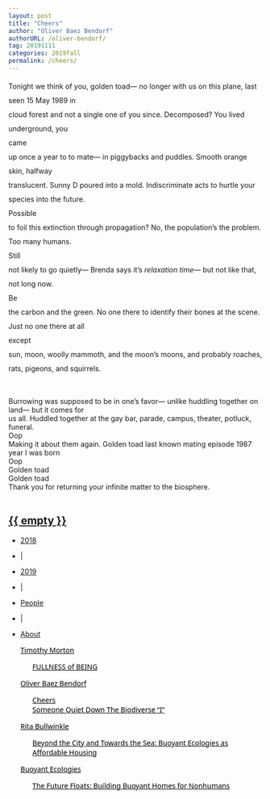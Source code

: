 ```yaml
---
layout: post
title: "Cheers"
author: "Oliver Baez Bendorf"
authorURL: /oliver-bendorf/
tag: 20191111
categories: 2019fall
permalink: /cheers/
---
```


<p style="line-height: 2;">
Tonight we think of you, golden toad— no longer with us on this plane, last seen 15 May 1989 in
<br>
cloud forest and not a single one of you since. Decomposed? You lived underground, you
<br>
came
<br>
up once a year to to mate— in piggybacks and puddles. Smooth orange skin, halfway
<br>
translucent. Sunny D poured into a mold. Indiscriminate acts to hurtle your species into the future.
<br>
Possible
<br>
to foil this extinction through propagation? No, the population’s the problem. Too many humans. 
<br>
Still
<br>
not likely to go quietly— Brenda says it’s <i>relaxation time</i>— but not like that, not long now.
<br>
Be
<br>
the carbon and the green. No one there to identify their bones at the scene. Just no one there at all 
<br>
except
<br>
sun, moon, woolly mammoth, and the moon’s moons, and probably roaches, rats, pigeons, and squirrels.
<br><br>

Burrowing was supposed to be in one’s favor— unlike huddling together on land— but it comes for 
<br>
us all. Huddled together at the gay bar, parade, campus, theater, potluck, funeral.
<br>
Oop
<br>
Making it about them again. Golden toad last known mating episode 1987 year I was born
<br>
Oop
<br>
Golden toad
<br>
Golden toad
<br>
Thank you for returning your infinite matter to the biosphere.
<br><br>
</p>

<!-- End of page -->
<!-- Start of Bottom Footer -->

<nav class="nav justify-content-center" style="box-shadow: 0 2px 2px -2px rgba(0,0,0,0);">
  <div class="nav-container">
    <a href="{{ site.baseurl }}/">
      <h2 class="nav-title">{{ empty }}</h2>
    </a>
    <ul style="position: relative">
      <!-- <li><a href="{{ site.baseurl }}/">Issue</a></li> -->
      <li class="nav-item"><a class="nav-link" href="{{ '/2018-fall' | prepend: site.baseurl }}">2018</a></li>
      <li class="nav-item"><p>|</p></li>
      <li class="nav-item"><a class="nav-link" href="{{ '/2019-fall' | prepend: site.baseurl }}">2019</a></li>
      <li class="nav-item"><p>|</p></li>
      <li class="nav-item"><a class="nav-link" href="{{ '/people' | prepend: site.baseurl }}">People</a></li>
      <li class="nav-item"><p>|</p></li>
      <li class="nav-item"><a class="nav-link" href="{{ '/about' | prepend: site.baseurl }}">About</a></li>
    </ul>
  </div>
</nav>


  <section id="sec4">
    <div class="row">
      <div class="col-md-3">
        <ul>
          <li style="font-family: 'Work Sans','Segoe UI',Helvetica,Arial,sans-serif;list-style-type: none;"><a style="color:#000;" href="{{site.baseurl}}/timothy-morton/">Timothy Morton</a></li>
          <ul>
            <li style="font-family: 'Work Sans','Segoe UI',Helvetica,Arial,sans-serif;list-style-type: none;"><a style="color:#000;" href="{{site.baseurl}}/fullness-of-being/">FULLNESS of BEING</a></li>
          </ul>
        </ul>
      </div>
      <div class="col-md-3">
        <ul>
          <li style="font-family: 'Work Sans','Segoe UI',Helvetica,Arial,sans-serif;list-style-type: none;"><a style="color:#000;" href="{{site.baseurl}}/oliver-bendorf/">Oliver Baez Bendorf</a></li>
          <ul>
            <li style="font-family: 'Work Sans','Segoe UI',Helvetica,Arial,sans-serif;list-style-type: none;"><a style="color:#000;" href="{{site.baseurl}}/cheers/">Cheers</a></li>
            <li style="font-family: 'Work Sans','Segoe UI',Helvetica,Arial,sans-serif;list-style-type: none;"><a style="color:#000;" href="{{site.baseurl}}/someone-quiet-down-the-biodiverse/">Someone Quiet Down The Biodiverse “I”</a></li>
          </ul>
        </ul>
      </div>
        <div class="col-md-3">
        <ul>
          <li style="font-family: 'Work Sans','Segoe UI',Helvetica,Arial,sans-serif;list-style-type: none;"><a style="color:#000;" href="{{site.baseurl}}/oliver-bendorf/">Rita Bullwinkle</a></li>
          <ul>
            <li style="font-family: 'Work Sans','Segoe UI',Helvetica,Arial,sans-serif;list-style-type: none;"><a style="color:#000;" href="{{site.baseurl}}/someone-quiet-down-the-biodiverse/">Beyond the City and Towards the Sea: Buoyant Ecologies as Affordable Housing</a></li>
          </ul>
        </ul>
      </div>
        <div class="col-md-3">
        <ul>
          <li style="font-family: 'Work Sans','Segoe UI',Helvetica,Arial,sans-serif;list-style-type: none;"><a style="color:#000;" href="{{site.baseurl}}/oliver-bendorf/">Buoyant Ecologies</a></li>
          <ul>
            <li style="font-family: 'Work Sans','Segoe UI',Helvetica,Arial,sans-serif;list-style-type: none;"><a style="color:#000;" href="{{site.baseurl}}/someone-quiet-down-the-biodiverse/">The Future Floats: Building Buoyant Homes for Nonhumans</a></li>
          </ul>
        </ul>
      </div>
    </div>
  </section>